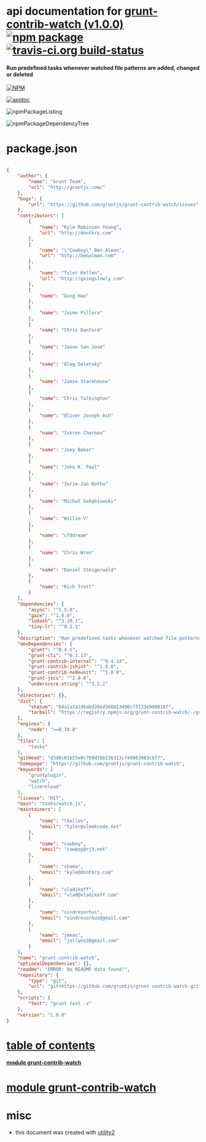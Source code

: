 # api documentation for  [grunt-contrib-watch (v1.0.0)](https://github.com/gruntjs/grunt-contrib-watch)  [![npm package](https://img.shields.io/npm/v/npmdoc-grunt-contrib-watch.svg?style=flat-square)](https://www.npmjs.org/package/npmdoc-grunt-contrib-watch) [![travis-ci.org build-status](https://api.travis-ci.org/npmdoc/node-npmdoc-grunt-contrib-watch.svg)](https://travis-ci.org/npmdoc/node-npmdoc-grunt-contrib-watch)
#### Run predefined tasks whenever watched file patterns are added, changed or deleted

[![NPM](https://nodei.co/npm/grunt-contrib-watch.png?downloads=true)](https://www.npmjs.com/package/grunt-contrib-watch)

[![apidoc](https://npmdoc.github.io/node-npmdoc-grunt-contrib-watch/build/screenCapture.buildNpmdoc.browser._2Fhome_2Ftravis_2Fbuild_2Fnpmdoc_2Fnode-npmdoc-grunt-contrib-watch_2Ftmp_2Fbuild_2Fapidoc.html.png)](https://npmdoc.github.io/node-npmdoc-grunt-contrib-watch/build/apidoc.html)

![npmPackageListing](https://npmdoc.github.io/node-npmdoc-grunt-contrib-watch/build/screenCapture.npmPackageListing.svg)

![npmPackageDependencyTree](https://npmdoc.github.io/node-npmdoc-grunt-contrib-watch/build/screenCapture.npmPackageDependencyTree.svg)



# package.json

```json

{
    "author": {
        "name": "Grunt Team",
        "url": "http://gruntjs.com/"
    },
    "bugs": {
        "url": "https://github.com/gruntjs/grunt-contrib-watch/issues"
    },
    "contributors": [
        {
            "name": "Kyle Robinson Young",
            "url": "http://dontkry.com"
        },
        {
            "name": "\"Cowboy\" Ben Alman",
            "url": "http://benalman.com"
        },
        {
            "name": "Tyler Kellen",
            "url": "http://goingslowly.com"
        },
        {
            "name": "Gong Hao"
        },
        {
            "name": "Jaime Pillora"
        },
        {
            "name": "Chris Danford"
        },
        {
            "name": "Jason San Jose"
        },
        {
            "name": "Oleg Seletsky"
        },
        {
            "name": "Jamie Stackhouse"
        },
        {
            "name": "Chris Talkington"
        },
        {
            "name": "Oliver Joseph Ash"
        },
        {
            "name": "Iskren Chernev"
        },
        {
            "name": "Joey Baker"
        },
        {
            "name": "John K. Paul"
        },
        {
            "name": "Jurie-Jan Botha"
        },
        {
            "name": "Michał Gołębiowski"
        },
        {
            "name": "Willie V"
        },
        {
            "name": "cfddream"
        },
        {
            "name": "Chris Wren"
        },
        {
            "name": "Daniel Steigerwald"
        },
        {
            "name": "Rich Trott"
        }
    ],
    "dependencies": {
        "async": "^1.5.0",
        "gaze": "^1.0.0",
        "lodash": "^3.10.1",
        "tiny-lr": "^0.2.1"
    },
    "description": "Run predefined tasks whenever watched file patterns are added, changed or deleted",
    "devDependencies": {
        "grunt": "^0.4.5",
        "grunt-cli": "^0.1.13",
        "grunt-contrib-internal": "^0.4.14",
        "grunt-contrib-jshint": "^1.0.0",
        "grunt-contrib-nodeunit": "^1.0.0",
        "grunt-jscs": "^2.8.0",
        "underscore.string": "^3.2.2"
    },
    "directories": {},
    "dist": {
        "shasum": "84a1a7a1d6abd26ed568413496c73133e990018f",
        "tarball": "https://registry.npmjs.org/grunt-contrib-watch/-/grunt-contrib-watch-1.0.0.tgz"
    },
    "engines": {
        "node": ">=0.10.0"
    },
    "files": [
        "tasks"
    ],
    "gitHead": "d3d8c01b25e0c759d76b236313cf49963983cb77",
    "homepage": "https://github.com/gruntjs/grunt-contrib-watch",
    "keywords": [
        "gruntplugin",
        "watch",
        "livereload"
    ],
    "license": "MIT",
    "main": "tasks/watch.js",
    "maintainers": [
        {
            "name": "tkellen",
            "email": "tyler@sleekcode.net"
        },
        {
            "name": "cowboy",
            "email": "cowboy@rj3.net"
        },
        {
            "name": "shama",
            "email": "kyle@dontkry.com"
        },
        {
            "name": "vladikoff",
            "email": "vlad@vladikoff.com"
        },
        {
            "name": "sindresorhus",
            "email": "sindresorhus@gmail.com"
        },
        {
            "name": "jmeas",
            "email": "jellyes2@gmail.com"
        }
    ],
    "name": "grunt-contrib-watch",
    "optionalDependencies": {},
    "readme": "ERROR: No README data found!",
    "repository": {
        "type": "git",
        "url": "git+https://github.com/gruntjs/grunt-contrib-watch.git"
    },
    "scripts": {
        "test": "grunt test -v"
    },
    "version": "1.0.0"
}
```



# <a name="apidoc.tableOfContents"></a>[table of contents](#apidoc.tableOfContents)

#### [module grunt-contrib-watch](#apidoc.module.grunt-contrib-watch)



# <a name="apidoc.module.grunt-contrib-watch"></a>[module grunt-contrib-watch](#apidoc.module.grunt-contrib-watch)



# misc
- this document was created with [utility2](https://github.com/kaizhu256/node-utility2)
